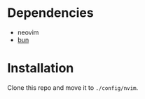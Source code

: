 # Dependencies
- neovim
- [bun](https://bun.com/get)

# Installation
Clone this repo and move it to `./config/nvim`.
